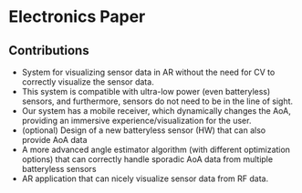# Electronics Paper


## Contributions

* System for visualizing sensor data in AR without the need for CV to correctly visualize the sensor data.
* This system is compatible with ultra-low power (even batteryless) sensors, and furthermore, sensors do not need to be in the line of sight.
* Our system has a mobile receiver, which dynamically changes the AoA, providing an immersive experience/visualization for the user. 
* (optional) Design of a new batteryless sensor (HW) that can also provide AoA data
* A more advanced angle estimator algorithm (with different optimization options) that can correctly handle sporadic AoA data from multiple batteryless sensors
* AR application that can nicely visualize sensor data from RF data.

